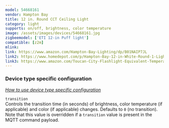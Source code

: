 ```yaml
---
model: 54668161
vendor: Hampton Bay 
title: 12 in. Round CCT Ceiling Light
category: light
supports: on/off, brightness, color temperature
image: /assets/images/devices/54668161.jpg
zigbeemodel: ['ETI 12-in Puff light']
compatible: [z2m]
mlink: 
link: https://www.amazon.com/Hampton-Bay-Lighting/dp/B01NAIP7JL
link2: https://www.homedepot.com/p/Hampton-Bay-12-in-White-Round-1-Light-Smart-Wink-Hub-Selectable-LED-Flush-Mount-Light-Dimmable-Amazon-Alexa-Compatible-2700K-5000K-54668161/206589824
link3: https://www.amazon.com/Toucan-City-Flashlight-Equivalent-Temperature/dp/B07JHLK8KH
---
```

### Device type specific configuration
*[How to use device type specific configuration](https://www.zigbee2mqtt.io/information/configuration)*


`transition`   
Controls the transition time (in seconds) of brightness,
color temperature (if applicable) and color (if applicable) changes. Defaults to `0` (no transition).
Note that this value is overridden if a `transition` value is present in the MQTT command payload. 

